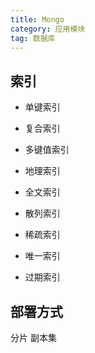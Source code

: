 ```yaml
---
title: Mongo
category: 应用模块
tag: 数据库
---
```


## 索引

* 单键索引
* 复合索引
* 多键值索引
* 地理索引
* 全文索引
* 散列索引

* 稀疏索引
* 唯一索引
* 过期索引

## 部署方式
分片
副本集